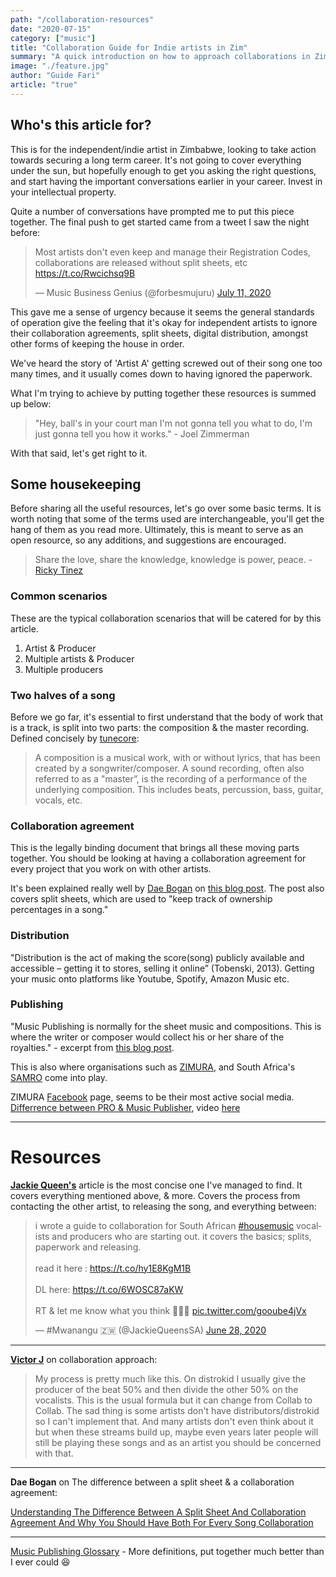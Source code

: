 ```yaml
---
path: "/collaboration-resources"
date: "2020-07-15"
category: ["music"]
title: "Collaboration Guide for Indie artists in Zim"
summary: "A quick introduction on how to approach collaborations in Zimbabwe."
image: "./feature.jpg"
author: "Guide Fari"
article: "true"
---
```


## Who's this article for?

This is for the independent/indie artist in Zimbabwe, looking to take action towards securing a long term career. 
It's not going to cover everything under the sun, but hopefully enough to get you asking the right questions, and start having the important conversations earlier in your career. Invest in your intellectual property.

Quite a number of conversations have prompted me to put this piece together. The final push to get started came from a tweet I saw the night before: 

<blockquote class="twitter-tweet"><p lang="en" dir="ltr">Most artists don&#39;t even keep and manage their Registration Codes, collaborations are released without split sheets, etc <a href="https://t.co/Rwcichsq9B">https://t.co/Rwcichsq9B</a></p>&mdash; Music Business Genius (@forbesmujuru) <a href="https://twitter.com/forbesmujuru/status/1281900608665133057?ref_src=twsrc%5Etfw">July 11, 2020</a></blockquote> <script async src="https://platform.twitter.com/widgets.js" charset="utf-8"></script>


This gave me a sense of urgency because it seems the general standards of operation give the feeling that it's okay for independent artists to ignore their collaboration agreements, split sheets, digital distribution, amongst other forms of keeping the house in order.

We've heard the story of 'Artist A' getting screwed out of their song one too many times, and it usually comes down to having ignored the paperwork. 

What I'm trying to achieve by putting together these resources is summed up below:

> "Hey, ball's in your court man I'm not gonna tell you what to do, I'm just gonna tell you how it works." - Joel Zimmerman

With that said, let's get right to it.

## Some housekeeping

Before sharing all the useful resources, let's go over some basic terms.
It is worth noting that some of the terms used are interchangeable, you'll get the hang of them as you read more.
Ultimately, this is meant to serve as an open resource, so any additions, and suggestions are encouraged. 

> Share the love, share the knowledge, knowledge is power, peace. - <a  rel="noopener noreferrer" href="https://www.youtube.com/channel/UC4OAAbxtB6QEKaTDb-SEe-Q">Ricky Tinez</a>

### Common scenarios

These are the typical collaboration scenarios that will be catered for by this article.

1. Artist & Producer
2. Multiple artists & Producer
3. Multiple producers

### Two halves of a song

Before we go far, it's essential to first understand that the body of work that is a track, is split into two parts: the composition & the master recording.  Defined concisely by <a href="https://support.tunecore.com/hc/en-us/articles/115006502747-What-is-the-difference-between-a-composition-and-a-sound-recording-#:~:text=A%20composition%20is%20a%20musical,%2C%20guitar%2C%20vocals%2C%20etc." rel="noopener noreferrer">tunecore</a>:

> A composition is a musical work, with or without lyrics, that has been created by a songwriter/composer.
A sound recording, often also referred to as a "master”, is the recording of a performance of the underlying composition. This includes beats, percussion, bass, guitar, vocals, etc.

### Collaboration agreement

This is the legally binding document that brings all these moving parts together. You should be looking at having a collaboration agreement for every project that you work on with other artists.

It's been explained really well by <a href="https://www.facebook.com/daeboganmusic" rel="noopener noreferrer">Dae Bogan</a> on <a href="https://www.tuneregistry.com/blog/understanding-the-difference-between-a-split-sheet-and-collaboration-agreement-and-why-you-should-have-both-for-every-song-collaboration" rel="noopener noreferrer">this blog post</a>.
The post also covers split sheets, which are used to "keep track of ownership percentages in a song."

### Distribution

"Distribution is the act of making the score(song) publicly available and accessible – getting it to stores, selling it online” (Tobenski, 2013). 
Getting your music onto platforms like Youtube, Spotify, Amazon Music etc.

### Publishing

"Music Publishing is normally for the sheet music and compositions. This is where the writer or composer would collect his or her share of the royalties."  - excerpt from <a href="http://smithzkmusic.blogspot.com/2013/12/the-difference-between-music-publishing.html#:~:text=Many%20artists%20do%20not%20feel,they%20have%20to%20publish%20everything.&text=Distribution%20is%20simply%20putting%20the,online%20shipping%2C%20or%20online%20downloads." rel="noopener noreferrer">this blog post</a>.

This is also where organisations such as <a href="https://www.musicinafrica.net/directory/zimbabwe-music-rights-association-zimura" rel="noopener noreferrer">ZIMURA</a>, and South Africa's <a href="https://www.samro.org.za/newsletter/content/understanding-music-publishing-jonathan-shaw" rel="noopener noreferrer">SAMRO</a> come into play.

ZIMURA <a href="https://www.facebook.com/zimuraonline/" rel="noopener noreferrer">Facebook</a> page, seems to be their most active social media.
<a href="https://musicpub101.com/" rel="noopener noreferrer">Differrence between PRO & Music Publisher</a>, video <a href="https://youtu.be/iJe0GeYZinw" rel="noopener noreferrer">here</a>

---

# Resources

**<a href="https://twitter.com/JackieQueensSA" rel="noopener noreferrer">Jackie Queen's</a>** article is the most concise one I've managed to find. It covers everything mentioned above, & more. Covers the process from contacting the other artist, to releasing the song, and everything between:

<blockquote class="twitter-tweet" data-theme="dark"><p lang="en" dir="ltr">i wrote a guide to collaboration for South African <a href="https://twitter.com/hashtag/housemusic?src=hash&amp;ref_src=twsrc%5Etfw">#housemusic</a> vocalists and producers who are starting out. it covers the basics; splits, paperwork and releasing. <br><br>read it here : <a href="https://t.co/hy1E8KgM1B">https://t.co/hy1E8KgM1B</a><br><br>DL here: <a href="https://t.co/6WOSC87aKW">https://t.co/6WOSC87aKW</a><br><br>RT &amp; let me know what you think 💜💜💜 <a href="https://t.co/gooube4jVx">pic.twitter.com/gooube4jVx</a></p>&mdash; #Mwanangu 🇿🇼 (@JackieQueensSA) <a href="https://twitter.com/JackieQueensSA/status/1277169975330050048?ref_src=twsrc%5Etfw">June 28, 2020</a></blockquote> <script async src="https://platform.twitter.com/widgets.js" charset="utf-8"></script>

---

**<a href="https://twitter.com/itsVictorJ" rel="noopener noreferrer">Victor J</a>** on collaboration approach:

> My process is pretty much like this.
On distrokid I usually give the producer of the beat 50% and then divide the other 50% on the vocalists. This is the usual formula but it can change from Collab to Collab. The sad thing is some artists don't have distributors/distrokid so I can't implement that. And many artists don't even think about it but when these streams build up, maybe even years later people will still be playing these songs and as an artist you should be concerned with that.

---

**Dae Bogan** on The difference between a split sheet & a collaboration agreement:

<a 
   href="https://www.tuneregistry.com/blog/understanding-the-difference-between-a-split-sheet-and-collaboration-agreement-and-why-you-should-have-both-for-every-song-collaboration" 
   rel="noopener noreferrer">
      Understanding The Difference Between A Split Sheet And Collaboration Agreement And Why You Should Have Both For Every Song Collaboration
</a>

---

<a href="https://www.songtrust.com/music-publishing-glossary" rel="noopener noreferrer">Music Publishing Glossary</a> - More definitions, put together much better than I ever could 😆
